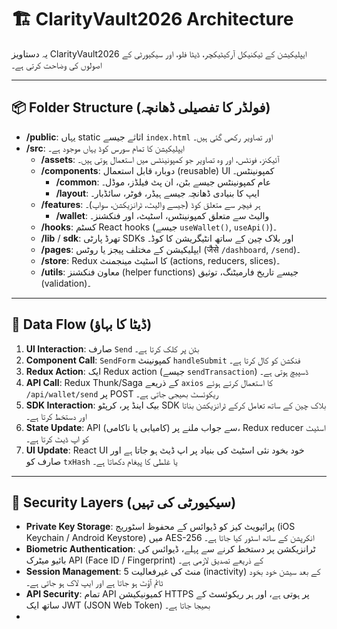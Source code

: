 # 🏗️ ClarityVault2026 Architecture

یہ دستاویز ClarityVault2026 ایپلیکیشن کے ٹیکنیکل آرکیٹیکچر، ڈیٹا فلو، اور سیکیورٹی کے اصولوں کی وضاحت کرتی ہے۔

---

## 📦 Folder Structure (فولڈر کا تفصیلی ڈھانچہ)

-   **/public**: یہاں static اثاثے جیسے `index.html` اور تصاویر رکھی گئی ہیں۔
-   **/src**: ایپلیکیشن کا تمام سورس کوڈ یہاں موجود ہے۔
    -   **/assets**: آئیکنز، فونٹس، اور وہ تصاویر جو کمپونینٹس میں استعمال ہوتی ہیں۔
    -   **/components**: دوبارہ قابل استعمال (reusable) UI کمپونینٹس۔
        -   **/common**: عام کمپونینٹس جیسے بٹن، ان پٹ فیلڈز، موڈل۔
        -   **/layout**: ایپ کا بنیادی ڈھانچہ جیسے ہیڈر، فوٹر، سائڈبار۔
    -   **/features**: ہر فیچر سے متعلق کوڈ (جیسے والیٹ، ٹرانزیکشن، سواپ)۔
        -   **/wallet**: والیٹ سے متعلق کمپونینٹس، اسٹیٹ، اور فنکشنز۔
    -   **/hooks**: کسٹم React hooks (جیسے `useWallet()`, `useApi()`)۔
    -   **/lib** / **sdk**: تھرڈ پارٹی SDKs اور بلاک چین کے ساتھ انٹیگریشن کا کوڈ۔
    -   **/pages**: ایپلیکیشن کے مختلف پیجز یا روٹس (जैसे `/dashboard`, `/send`)۔
    -   **/store**: Redux کا اسٹیٹ مینجمنٹ (actions, reducers, slices)۔
    -   **/utils**: معاون فنکشنز (helper functions) جیسے تاریخ فارمیٹنگ، توثیق (validation)۔

---

## 🔄 Data Flow (ڈیٹا کا بہاؤ)

1.  **UI Interaction**: صارف `Send` بٹن پر کلک کرتا ہے۔
2.  **Component Call**: `SendForm` کمپونینٹ `handleSubmit` فنکشن کو کال کرتا ہے۔
3.  **Redux Action**: ایک Redux action (جیسے `sendTransaction`) ڈسپیچ ہوتی ہے۔
4.  **API Call**: Redux Thunk/Saga کے ذریعے `axios` کا استعمال کرتے ہوئے `/api/wallet/send` پر POST ریکوئسٹ بھیجی جاتی ہے۔
5.  **SDK Interaction**: بیک اینڈ پر، کرپٹو SDK بلاک چین کے ساتھ تعامل کرکے ٹرانزیکشن بناتا اور دستخط کرتا ہے۔
6.  **State Update**: API سے جواب ملنے پر (کامیابی یا ناکامی)، Redux reducer اسٹیٹ کو اپ ڈیٹ کرتا ہے۔
7.  **UI Update**: React UI خود بخود نئی اسٹیٹ کی بنیاد پر اپ ڈیٹ ہو جاتا ہے اور صارف کو `txHash` یا غلطی کا پیغام دکھاتا ہے۔

---

## 🔐 Security Layers (سیکیورٹی کی تہیں)

-   **Private Key Storage**: پرائیویٹ کیز کو ڈیوائس کے محفوظ اسٹوریج (iOS Keychain / Android Keystore) میں AES-256 انکرپشن کے ساتھ اسٹور کیا جاتا ہے۔
-   **Biometric Authentication**: ٹرانزیکشن پر دستخط کرنے سے پہلے، ڈیوائس کی بائیو میٹرک API (Face ID / Fingerprint) کے ذریعے تصدیق لازمی ہے۔
-   **Session Management**: 5 منٹ کی غیرفعالیت (inactivity) کے بعد سیشن خود بخود ٹائم آؤٹ ہو جاتا ہے اور ایپ لاک ہو جاتی ہے۔
-   **API Security**: تمام API کمیونیکیشن HTTPS پر ہوتی ہے، اور ہر ریکوئسٹ کے ساتھ ایک JWT (JSON Web Token) بھیجا جاتا ہے۔
-   
